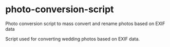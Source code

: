 # photo-conversion-script
Photo conversion script to mass convert and rename photos based on EXIF data

Script used for converting wedding photos based on EXIF data.